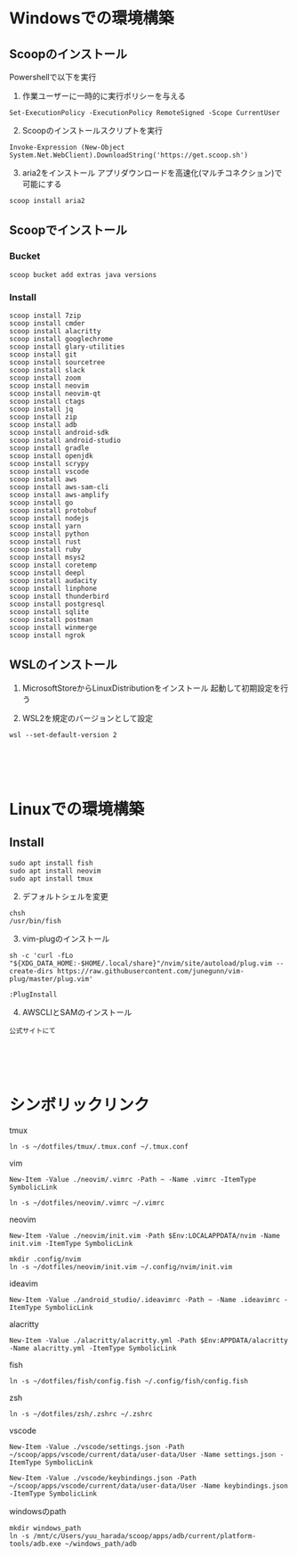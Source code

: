 
# Windowsでの環境構築

## Scoopのインストール
Powershellで以下を実行

1. 作業ユーザーに一時的に実行ポリシーを与える
```
Set-ExecutionPolicy -ExecutionPolicy RemoteSigned -Scope CurrentUser
```

2. Scoopのインストールスクリプトを実行
```
Invoke-Expression (New-Object System.Net.WebClient).DownloadString('https://get.scoop.sh')
```

3. aria2をインストール
アプリダウンロードを高速化(マルチコネクション)で可能にする
```
scoop install aria2
```

## Scoopでインストール

### Bucket
```
scoop bucket add extras java versions
```

### Install
```
scoop install 7zip
scoop install cmder
scoop install alacritty
scoop install googlechrome
scoop install glary-utilities
scoop install git
scoop install sourcetree
scoop install slack
scoop install zoom
scoop install neovim
scoop install neovim-qt
scoop install ctags
scoop install jq
scoop install zip
scoop install adb
scoop install android-sdk
scoop install android-studio
scoop install gradle
scoop install openjdk
scoop install scrypy
scoop install vscode
scoop install aws
scoop install aws-sam-cli
scoop install aws-amplify
scoop install go
scoop install protobuf
scoop install nodejs
scoop install yarn
scoop install python
scoop install rust
scoop install ruby
scoop install msys2
scoop install coretemp
scoop install deepl
scoop install audacity
scoop install linphone
scoop install thunderbird
scoop install postgresql
scoop install sqlite
scoop install postman
scoop install winmerge
scoop install ngrok
```

## WSLのインストール

1. MicrosoftStoreからLinuxDistributionをインストール
起動して初期設定を行う

2. WSL2を規定のバージョンとして設定
```
wsl --set-default-version 2
```

<br>
<br>
<br>

# Linuxでの環境構築

## Install
```
sudo apt install fish
sudo apt install neovim
sudo apt install tmux
```

2. デフォルトシェルを変更
```
chsh
/usr/bin/fish
```

3. vim-plugのインストール
```
sh -c 'curl -fLo "${XDG_DATA_HOME:-$HOME/.local/share}"/nvim/site/autoload/plug.vim --create-dirs https://raw.githubusercontent.com/junegunn/vim-plug/master/plug.vim'
```
```
:PlugInstall
```

4. AWSCLIとSAMのインストール
```
公式サイトにて
```

<br>
<br>
<br>

# シンボリックリンク

tmux
```
ln -s ~/dotfiles/tmux/.tmux.conf ~/.tmux.conf
```

vim
```
New-Item -Value ./neovim/.vimrc -Path ~ -Name .vimrc -ItemType SymbolicLink
```
```
ln -s ~/dotfiles/neovim/.vimrc ~/.vimrc
```

neovim
```
New-Item -Value ./neovim/init.vim -Path $Env:LOCALAPPDATA/nvim -Name init.vim -ItemType SymbolicLink
```
```
mkdir .config/nvim
ln -s ~/dotfiles/neovim/init.vim ~/.config/nvim/init.vim
```

ideavim
```
New-Item -Value ./android_studio/.ideavimrc -Path ~ -Name .ideavimrc -ItemType SymbolicLink
```

alacritty
```
New-Item -Value ./alacritty/alacritty.yml -Path $Env:APPDATA/alacritty -Name alacritty.yml -ItemType SymbolicLink
```

fish
```
ln -s ~/dotfiles/fish/config.fish ~/.config/fish/config.fish
```

zsh
```
ln -s ~/dotfiles/zsh/.zshrc ~/.zshrc
```

vscode
```
New-Item -Value ./vscode/settings.json -Path ~/scoop/apps/vscode/current/data/user-data/User -Name settings.json -ItemType SymbolicLink
```
```
New-Item -Value ./vscode/keybindings.json -Path ~/scoop/apps/vscode/current/data/user-data/User -Name keybindings.json -ItemType SymbolicLink
```

windowsのpath
```
mkdir windows_path
ln -s /mnt/c/Users/yuu_harada/scoop/apps/adb/current/platform-tools/adb.exe ~/windows_path/adb
```

